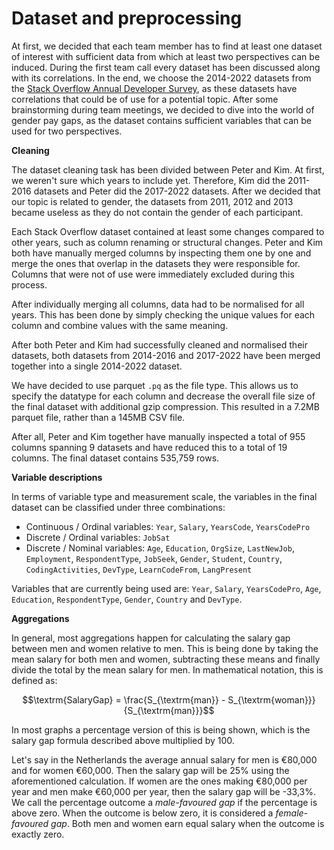# Dataset and preprocessing

At first, we decided that each team member has to find at least one dataset of
interest with sufficient data from which at least two perspectives can be
induced. During the first team call every dataset has been discussed along with
its correlations. In the end, we choose the 2014-2022 datasets from the
[Stack Overflow Annual Developer Survey](https://insights.stackoverflow.com/survey),
as these datasets have correlations that could be of use for a potential topic.
After some brainstorming during team meetings, we decided to dive into the world
of gender pay gaps, as the dataset contains sufficient variables that can be
used for two perspectives.


**Cleaning**

The dataset cleaning task has been divided between Peter and Kim. At first, we
weren't sure which years to include yet. Therefore, Kim did the 2011-2016
datasets and Peter did the 2017-2022 datasets. After we decided that our topic
is related to gender, the datasets from 2011, 2012 and 2013 became useless as
they do not contain the gender of each participant.

Each Stack Overflow dataset contained at least some changes compared to other
years, such as column renaming or structural changes. Peter and Kim both have
manually merged columns by inspecting them one by one and merge the ones that
overlap in the datasets they were responsible for. Columns that were not of use
were immediately excluded during this process.

After individually merging all columns, data had to be normalised for all years.
This has been done by simply checking the unique values for each column and
combine values with the same meaning.

After both Peter and Kim had successfully cleaned and normalised their datasets,
both datasets from 2014-2016 and 2017-2022 have been merged together into a
single 2014-2022 dataset.

We have decided to use parquet `.pq` as the file type. This allows us to specify
the datatype for each column and decrease the overall file size of the final
dataset with additional gzip compression. This resulted in a 7.2MB parquet file,
rather than a 145MB CSV file.

After all, Peter and Kim together have manually inspected a total of 955 columns
spanning 9 datasets and have reduced this to a total of 19 columns. The final
dataset contains 535,759 rows.

**Variable descriptions**

In terms of variable type and measurement scale, the variables in the final
dataset can be classified under three combinations:

- Continuous / Ordinal variables: `Year`, `Salary`, `YearsCode`, `YearsCodePro`
- Discrete / Ordinal variables: `JobSat`
- Discrete / Nominal variables: `Age`, `Education`, `OrgSize`, `LastNewJob`,
  `Employment`, `RespondentType`, `JobSeek`, `Gender`, `Student`, `Country`,
  `CodingActivities`, `DevType`, `LearnCodeFrom`, `LangPresent`

Variables that are currently being used are: `Year`, `Salary`, `YearsCodePro`,
`Age`, `Education`, `RespondentType`, `Gender`, `Country` and `DevType`.

**Aggregations**

In general, most aggregations happen for calculating the salary gap between men
and women relative to men. This is being done by taking the mean salary for both
men and women, subtracting these means and finally divide the total by the mean
salary for men.  In mathematical notation, this is defined as:

$$\textrm{SalaryGap} = \frac{S_{\textrm{man}} - S_{\textrm{woman}}}{S_{\textrm{man}}}$$

In most graphs a percentage version of this is being shown, which is the salary
gap formula described above multiplied by 100.

Let's say in the Netherlands the average annual salary for men is &euro;80,000
and for women &euro;60,000. Then the salary gap will be 25% using the
aforementioned calculation. If women are the ones making &euro;80,000 per year
and men make &euro;60,000 per year, then the salary gap will be -33,3%. We call
the percentage outcome a *male-favoured gap* if the percentage is above zero.
When the outcome is below zero, it is considered a *female-favoured gap*. Both
men and women earn equal salary when the outcome is exactly zero.
